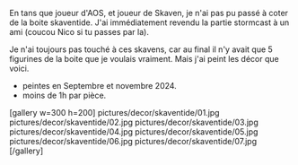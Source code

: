 
En tans que joueur d'AOS, et joueur de Skaven, je n'ai pas pu passé à coter de la boite skaventide. 
J'ai immédiatement revendu la partie stormcast à un ami (coucou Nico si tu passes par la).

Je n'ai toujours pas touché à ces skavens, car au final il n'y avait que 5 figurines de la boite que je 
voulais vraiment. Mais j'ai peint les décor que voici.    

- peintes en Septembre et novembre 2024.
- moins de 1h par pièce.

[gallery  w=300 h=200]
pictures/decor/skaventide/01.jpg
pictures/decor/skaventide/02.jpg
pictures/decor/skaventide/03.jpg
pictures/decor/skaventide/04.jpg
pictures/decor/skaventide/05.jpg
pictures/decor/skaventide/06.jpg
pictures/decor/skaventide/07.jpg
[/gallery]
